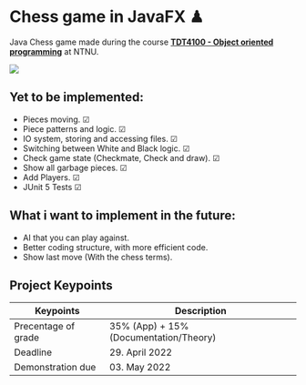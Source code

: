 # Chess game in JavaFX ♟

Java Chess game made during the course **[TDT4100 - Object oriented programming](https://www.ntnu.no/studier/emner/TDT4100#tab=omEmnet)** at NTNU.

![](https://i.pinimg.com/originals/5e/45/c3/5e45c3f6445fba750c3b4776c7a298fb.gif)

## Yet to be implemented:

- Pieces moving. ☑
- Piece patterns and logic. ☑
- IO system, storing and accessing files. ☑
- Switching between White and Black logic. ☑
- Check game state (Checkmate, Check and draw). ☑
- Show all garbage pieces. ☑
- Add Players. ☑
- JUnit 5 Tests ☑



## What i want to implement in the future:
- AI that you can play against.
- Better coding structure, with more efficient code.
- Show last move (With the chess terms).

## Project Keypoints

| Keypoints                                | Description                             |
| ---------------------------------------- | --------------------------------------- |
| Precentage of grade                      | 35% (App) + 15% (Documentation/Theory)  |
| Deadline                                 | 29. April 2022                          |
| Demonstration due                        | 03. May 2022                            |


